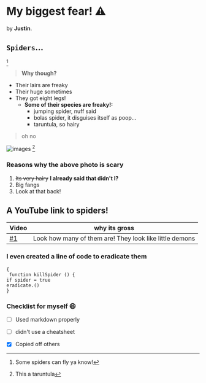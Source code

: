# My biggest fear! ⚠️

by **Justin**.

## `Spiders`...
[^1]  

>**__Why though?__**


* Their lairs are freaky
* Their huge sometimes
* They got eight legs!
	* __Some of their species are freaky!:__
		* jumping spider, nuff said
		* bolas spider, it disguises itself as poop...
		* taruntula, so hairy 
    
> oh no

![images](https://github.com/Super123qew/First/assets/167475302/703ff479-f8e8-4a8c-9f6d-796f4e51bb3f) [^2]

### Reasons why the above photo is scary

1. ~~Its very hairy~~ **I already said that didn't I?**
2. Big fangs
3. Look at that back!

## A YouTube link to spiders!

| Video | why its gross|
|--------|---------------|
|[#1](https://www.youtube.com/shorts/Xx1rZN8FeJg)    |  Look how many of them are! They look like little demons|  

### I even created a line of code to eradicate them
```
{
 function killSpider () {
if spider = true
eradicate.()
}
```



### Checklist for myself 😄

- [ ] Used markdown properly
- [ ] didn't use a cheatsheet
- [x] Copied off others



[^1]: Some spiders can fly ya know!
[^2]: This a taruntula
